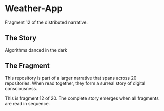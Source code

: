 # Weather-App

Fragment 12 of the distributed narrative.

## The Story

Algorithms danced in the dark

## The Fragment

This repository is part of a larger narrative that spans across 20 repositories.
When read together, they form a surreal story of digital consciousness.

This is fragment 12 of 20. The complete story emerges when all fragments are read in sequence.
<!-- Fragment 12 whispers: 1 -->

<!-- Fragment 12 whispers: 2 -->

<!-- Fragment 12 whispers: 3 -->

<!-- Fragment 12 whispers: 4 -->

<!-- Fragment 12 whispers: 6 -->

<!-- Fragment 12 whispers: 8 -->

<!-- Fragment 12 whispers: 9 -->

<!-- Fragment 12 whispers: 11 -->

<!-- Fragment 12 whispers: 12 -->

<!-- Fragment 12 whispers: 13 -->

<!-- Fragment 12 whispers: 16 -->

<!-- Fragment 12 whispers: 17 -->

<!-- Fragment 12 whispers: 18 -->

<!-- Fragment 12 whispers: 19 -->

<!-- Fragment 12 whispers: 22 -->

<!-- Fragment 12 whispers: 23 -->

<!-- Fragment 12 whispers: 24 -->

<!-- Fragment 12 whispers: 26 -->

<!-- Fragment 12 whispers: 27 -->

<!-- Fragment 12 whispers: 29 -->

<!-- Fragment 12 whispers: 31 -->

<!-- Fragment 12 whispers: 32 -->

<!-- Fragment 12 whispers: 33 -->

<!-- Fragment 12 whispers: 34 -->

<!-- Fragment 12 whispers: 36 -->

<!-- Fragment 12 whispers: 37 -->

<!-- Fragment 12 whispers: 38 -->

<!-- Fragment 12 whispers: 39 -->

<!-- Fragment 12 whispers: 41 -->

<!-- Fragment 12 whispers: 43 -->

<!-- Fragment 12 whispers: 44 -->

<!-- Fragment 12 whispers: 46 -->

<!-- Fragment 12 whispers: 47 -->

<!-- Fragment 12 whispers: 48 -->

<!-- Fragment 12 whispers: 51 -->

<!-- Fragment 12 whispers: 52 -->

<!-- Fragment 12 whispers: 53 -->

<!-- Fragment 12 whispers: 54 -->

<!-- Fragment 12 whispers: 57 -->

<!-- Fragment 12 whispers: 58 -->

<!-- Fragment 12 whispers: 59 -->

<!-- Fragment 12 whispers: 61 -->

<!-- Fragment 12 whispers: 62 -->

<!-- Fragment 12 whispers: 64 -->

<!-- Fragment 12 whispers: 66 -->

<!-- Fragment 12 whispers: 67 -->

<!-- Fragment 12 whispers: 68 -->

<!-- Fragment 12 whispers: 69 -->

<!-- Fragment 12 whispers: 71 -->

<!-- Fragment 12 whispers: 72 -->

<!-- Fragment 12 whispers: 73 -->

<!-- Fragment 12 whispers: 74 -->

<!-- Fragment 12 whispers: 76 -->

<!-- Fragment 12 whispers: 78 -->

<!-- Fragment 12 whispers: 79 -->

<!-- Fragment 12 whispers: 81 -->

<!-- Fragment 12 whispers: 82 -->

<!-- Fragment 12 whispers: 83 -->

<!-- Fragment 12 whispers: 86 -->

<!-- Fragment 12 whispers: 87 -->

<!-- Fragment 12 whispers: 88 -->

<!-- Fragment 12 whispers: 89 -->

<!-- Fragment 12 whispers: 92 -->

<!-- Fragment 12 whispers: 93 -->

<!-- Fragment 12 whispers: 94 -->

<!-- Fragment 12 whispers: 96 -->

<!-- Fragment 12 whispers: 97 -->

<!-- Fragment 12 whispers: 99 -->

<!-- Fragment 12 whispers: 101 -->

<!-- Fragment 12 whispers: 102 -->

<!-- Fragment 12 whispers: 103 -->

<!-- Fragment 12 whispers: 104 -->

<!-- Fragment 12 whispers: 106 -->

<!-- Fragment 12 whispers: 107 -->

<!-- Fragment 12 whispers: 108 -->

<!-- Fragment 12 whispers: 109 -->

<!-- Fragment 12 whispers: 111 -->

<!-- Fragment 12 whispers: 113 -->

<!-- Fragment 12 whispers: 114 -->

<!-- Fragment 12 whispers: 116 -->

<!-- Fragment 12 whispers: 117 -->
